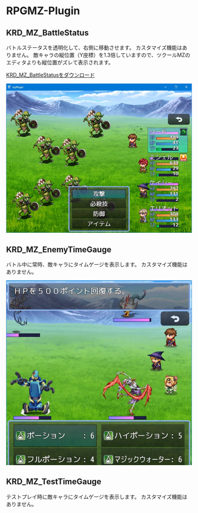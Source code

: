 # RPGMZ-Plugin

## KRD_MZ_BattleStatus

バトルステータスを透明化して、右側に移動させます。
カスタマイズ機能はありません。
敵キャラの縦位置（Y座標）を1.3倍していますので、ツクールMZのエディタよりも縦位置がズレて表示されます。

[KRD_MZ_BattleStatusをダウンロード](https://raw.githubusercontent.com/kuroudo119/RPGMZ-Plugin/master/KRD_MZ_BattleStatus.js)

![バトルステータス透明化](WS000092.jpg)

## KRD_MZ_EnemyTimeGauge

バトル中に常時、敵キャラにタイムゲージを表示します。
カスタマイズ機能はありません。

![敵タイムゲージ](WS000083.jpg)

## KRD_MZ_TestTimeGauge

テストプレイ時に敵キャラにタイムゲージを表示します。
カスタマイズ機能はありません。
